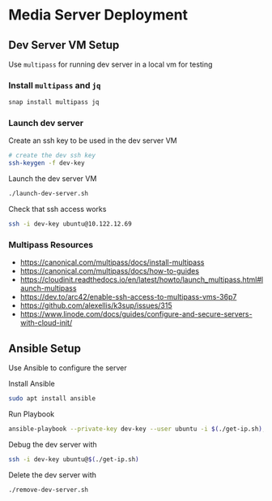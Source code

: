 # Media Server Deployment

## Dev Server VM Setup

Use `multipass` for running dev server in a local vm for testing

### Install `multipass` and `jq`

```bash
snap install multipass jq
```

### Launch dev server

Create an ssh key to be used in the dev server VM

```bash
# create the dev ssh key
ssh-keygen -f dev-key
```

Launch the dev server VM

```bash
./launch-dev-server.sh
```

Check that ssh access works

```bash
ssh -i dev-key ubuntu@10.122.12.69
```

### Multipass Resources

- https://canonical.com/multipass/docs/install-multipass
- https://canonical.com/multipass/docs/how-to-guides
- https://cloudinit.readthedocs.io/en/latest/howto/launch_multipass.html#launch-multipass
- https://dev.to/arc42/enable-ssh-access-to-multipass-vms-36p7
- https://github.com/alexellis/k3sup/issues/315
- https://www.linode.com/docs/guides/configure-and-secure-servers-with-cloud-init/

## Ansible Setup

Use Ansible to configure the server

Install Ansible

```bash
sudo apt install ansible
```
Run Playbook

```bash
ansible-playbook --private-key dev-key --user ubuntu -i $(./get-ip.sh), playbook.yaml
```

Debug the dev server with

```bash
ssh -i dev-key ubuntu@$(./get-ip.sh)
````

Delete the dev server with

```bash
./remove-dev-server.sh
```
